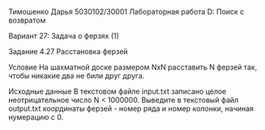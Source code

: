 Тимошенко Дарья 5030102/30001
Лабораторная работа D: Поиск с возвратом

Вариант 27: Задача о ферзях (1)

Задание 4.27 
Расстановка ферзей

Условие
На шахматной доске размером NxN расставить N ферзей так, чтобы никакие два не били друг друга.

Исходные данные
В текстовом файле input.txt записано целое неотрицательное число N < 1000000. Выведите в текстовый файл output.txt координаты ферзей - номер ряда и номер колонки, начиная нумерацию с 0.
